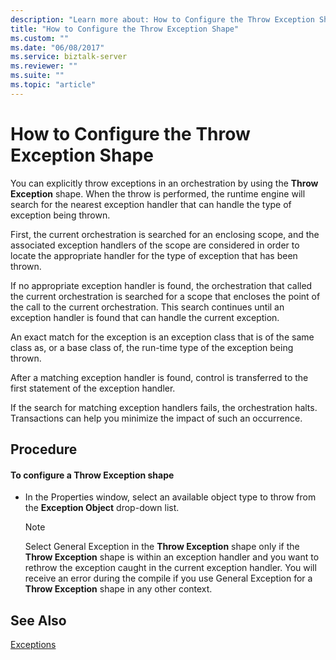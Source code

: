 ```yaml
---
description: "Learn more about: How to Configure the Throw Exception Shape"
title: "How to Configure the Throw Exception Shape"
ms.custom: ""
ms.date: "06/08/2017"
ms.service: biztalk-server
ms.reviewer: ""
ms.suite: ""
ms.topic: "article"
---
```

# How to Configure the Throw Exception Shape
You can explicitly throw exceptions in an orchestration by using the **Throw Exception** shape. When the throw is performed, the runtime engine will search for the nearest exception handler that can handle the type of exception being thrown.  
  
 First, the current orchestration is searched for an enclosing scope, and the associated exception handlers of the scope are considered in order to locate the appropriate handler for the type of exception that has been thrown.  
  
 If no appropriate exception handler is found, the orchestration that called the current orchestration is searched for a scope that encloses the point of the call to the current orchestration. This search continues until an exception handler is found that can handle the current exception.  
  
 An exact match for the exception is an exception class that is of the same class as, or a base class of, the run-time type of the exception being thrown.  
  
 After a matching exception handler is found, control is transferred to the first statement of the exception handler.  
  
 If the search for matching exception handlers fails, the orchestration halts. Transactions can help you minimize the impact of such an occurrence.  
  
## Procedure  
  
#### To configure a Throw Exception shape  
  
-   In the Properties window, select an available object type to throw from the **Exception Object** drop-down list.  
  
    > [!NOTE]
    >  Select General Exception in the **Throw Exception** shape only if the **Throw Exception** shape is within an exception handler and you want to rethrow the exception caught in the current exception handler. You will receive an error during the compile if you use General Exception for a **Throw Exception** shape in any other context.  
  
## See Also  
 [Exceptions](../core/exceptions.md)
